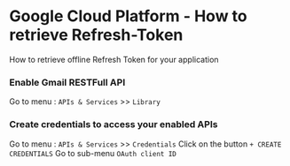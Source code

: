 # Google Cloud Platform - How to retrieve Refresh-Token
How to retrieve offline Refresh Token for your application


### Enable Gmail RESTFull API
Go to menu : `APIs & Services` >> `Library`

### Create credentials to access your enabled APIs
Go to menu : `APIs & Services` >> `Credentials`
Click on the button `+ CREATE CREDENTIALS`
Go to sub-menu `OAuth client ID`

